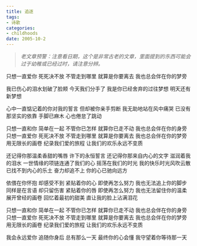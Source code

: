 ```yaml
---
title: 追逐
tags:
- 诗歌
categories:
- childhoods
date: 2005-10-2
---
```


> *老文章预警：注意看日期，这个是非常古老的文章，里面提到的东西可能会过于幼稚或已经过时，请注意分辨。*

只想一直爱你 死死决不放
 不管走到哪里 就算是你要离去 我也总会伴在你的梦旁

我已伤心的泪水划破了脸颊 今天我们分手了
 我是你已经舍弃的过往梦想 明天还有新梦想

心中一直惦记着的你对我的誓言 但却被你亲手剪断
 我无助地站在风中痛哭 已没有那坚实的依靠
 手脚已麻木 心也倦怠了跳动

只想一直和你 简单在一起
 不管你已怎样 就算你已走不动 我也总会伴在你的身旁
 只想一直爱你 死死决不放
 不管走到哪里 就算是你要离去 我也总会伴在你的梦旁
 用无限长的画卷 纪录我们爱的旅程 让我们的欢乐永远不变质

还记得你那温柔香甜的嘴唇 许下的永恒誓言
 还记得你那来自内心的文字 滋润着我的泪水
 一世情缘的项链连通了我们的心 摇荡在我们的时光
 我的快乐时光风吹云散 已找不到内心的乐土
 奋力却追不上 你的心已驰向远方

依偎在你怀抱 却感受不到
 紧贴着你的心 即使再怎么努力 我也无法追上你的脚步
 同样是在言语 却只留伤害
 紧贴着你的唇 即使再怎么努力 我也无法留住你的温柔
 展开曾经的画卷 回忆着最初的甜美 直让我的脸上沾满泪花

只想一直和你 简单在一起
 不管你已怎样 就算你已走不动 我也总会伴在你的身旁
 只想一直爱你 死死决不放
 不管走到哪里 就算是你要离去 我也总会伴在你的梦旁
 用无限长的画卷 纪录我们爱的旅程 让我们的欢乐永远不变质

我会永远爱你 追随你身后
 总有那么一天 最终你的心会懂 我守望着你等待那一天



